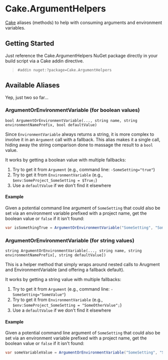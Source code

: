 # Cake.ArgumentHelpers

[Cake](http://cakebuild.net/) aliases (methods) to help with consuming arguments and environment variables.

## Getting Started

Just reference the Cake.ArgumentHelpers NuGet package directly in your build script via a Cake addin directive.

> `#addin nuget:?package=Cake.ArgumentHelpers`

## Available Aliases

Yep, just two so far...

### ArgumentOrEnvironmentVariable (for boolean values)

`bool ArgumentOrEnvironmentVariable(..., string name, string environmentNamePrefix, bool defaultValue)`

Since `EnvironmentVariable` always returns a string, it is more complex to involve it in an `Argument` call with a fallback. This alias makes it a single call, hiding away the string comparison done to massage the result to a `bool` value.

It works by getting a boolean value with multiple fallbacks:

1. Try to get it from `Argument` (e.g., command line: `-SomeSetting="true"`)
2. Try to get it from `EnvironmentVariable` (e.g., `$env:SomeProject_SomeSetting = $True;`)
3. Use a `defaultValue` if we don't find it elsewhere

#### Example

Given a potential command line argument of `SomeSetting` that could also be set via an environment variable prefixed with a project name, get the boolean value or `false` if it isn't found:

```csharp
var isSomethingTrue = ArgumentOrEnvironmentVariable("SomeSetting", "SomeProject_", false);
```

### ArgumentOrEnvironmentVariable (for string values)

`string ArgumentOrEnvironmentVariable(..., string name, string environmentNamePrefix[, string defaultValue])`

This is a helper method that simply wraps around nested calls to Arugment and EnvironmentVariable (and offering a fallback default).

It works by getting a string value with multiple fallbacks:

1. Try to get it from `Argument` (e.g., command line: `-SomeSetting="SomeValue"`)
2. Try to get it from `EnvironmentVariable` (e.g., `$env:SomeProject_SomeSetting = "SomeOtherValue";`)
3. Use a `defaultValue` if we don't find it elsewhere

#### Example

Given a potential command line argument of `SomeSetting` that could also be set via an environment variable prefixed with a project name, get the boolean value or `false` if it isn't found:

```csharp
var someVariableValue = ArgumentOrEnvironmentVariable("SomeSetting", "SomeProject_", "SomeFallbackValue");
```

